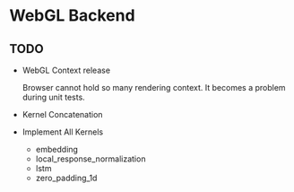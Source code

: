 # WebGL Backend

## TODO

- WebGL Context release

    Browser cannot hold so many rendering context. It becomes a problem during unit tests.

- Kernel Concatenation

- Implement All Kernels
    - embedding
    - local_response_normalization
    - lstm
    - zero_padding_1d
